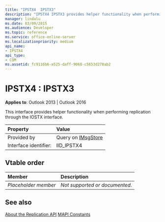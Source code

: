 ```yaml
---
title: "IPSTX4  IPSTX3"
description: "IPSTX4 IPSTX3 provides helper functionality when performing replication through the IOSTX interface."
manager: lindalu
ms.date: 03/09/2015
ms.audience: Developer
ms.topic: reference
ms.service: office-online-server
ms.localizationpriority: medium
api_name:
- IPSTX4
api_type:
- COM
ms.assetid: fc9116b6-a525-daff-9068-c5653d278ab2
---
```


# IPSTX4 : IPSTX3


**Applies to**: Outlook 2013 | Outlook 2016
  
This interface provides helper functionality when performing replication through the IOSTX interface.
  
|Property|Value|
|:-----|:-----|
|Provided by  <br/> |Query on [IMsgStore](imsgstoreimapiprop.md) <br/> |
|Interface identifier:  <br/> |IID_IPSTX4  <br/> |

## Vtable order

|Member|Description|
|:-----|:-----|
| *Placeholder member*  <br/> | *Not supported or documented*. |

## See also

[About the Replication API](about-the-replication-api.md)
[MAPI Constants](mapi-constants.md)
